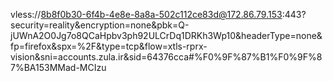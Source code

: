 vless://8b8f0b30-6f4b-4e8e-8a8a-502c112ce83d@172.86.79.153:443?security=reality&encryption=none&pbk=Q-jUWnA2O0Jg7o8QCaHpbv3ph92ULCrDq1DRKh3Wp10&headerType=none&fp=firefox&spx=%2F&type=tcp&flow=xtls-rprx-vision&sni=accounts.zula.ir&sid=64376cca#%F0%9F%87%B1%F0%9F%87%BA153MMad-MCIzu
